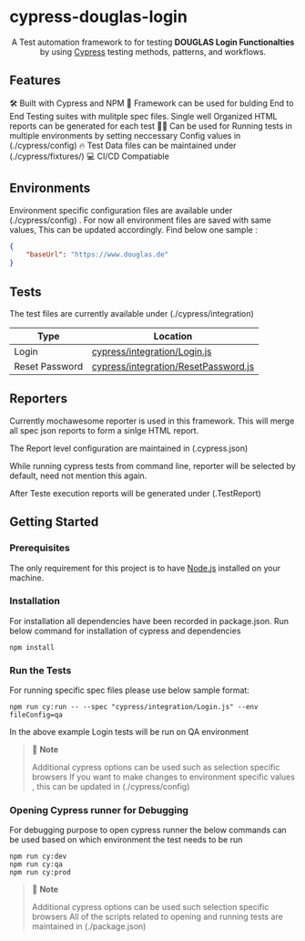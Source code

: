 # cypress-douglas-login

<p align="center">
A Test automation framework to for testing <strong>DOUGLAS Login Functionalties</strong> by using <a href="https://cypress.io">Cypress</a> testing methods, patterns, and workflows.
</p>

## Features

🛠 Built with Cypress and NPM
🚀 Framework can be used for bulding End to End Testing suites with mulitple spec files. Single well Organized HTML reports can be generated for each test 
👮‍♂️ Can be used for Running tests in multiple environments by setting neccessary Config values in (./cypress/config)
🔥 Test Data files can be maintained under (./cypress/fixtures/)
💻 CI/CD Compatiable

## Environments

Environment specific configuration files are available under (./cypress/config) . For now all environment files are saved with same values, This can be updated accordingly. Find below one sample :

```json
{
    "baseUrl": "https://www.douglas.de"
}
```

## Tests

The test files are currently available under (./cypress/integration)



| Type             | Location                                                                       |
| -----------------| ------------------------------------------------------------------------------ |
| Login            | [cypress/integration/Login.js](cypress/integration/Login.js)                   |
| Reset Password   | [cypress/integration/ResetPassword.js](cypress/integration/ResetPassword.js)   |


## Reporters

Currently mochawesome reporter is used in this framework. This will merge all spec json reports to form a sinlge HTML report.

The Report level configuration are maintained in (.cypress.json)

While running cypress tests from command line, reporter will be selected by default, need not mention this again.

After Teste execution reports will be generated under (.TestReport)

## Getting Started

### Prerequisites

The only requirement for this project is to have [Node.js](https://nodejs.org/en/) installed on your machine.

### Installation

For installation all dependencies have been recorded in package.json. Run below command for installation of cypress and dependencies

```shell
npm install
```

### Run the Tests

For running specific spec files please use below sample format:

```shell
npm run cy:run -- --spec "cypress/integration/Login.js" --env fileConfig=qa
```

In the above example Login tests will be run on QA environment

> 🚩 **Note**
>
> Additional cypress options can be used such as selection specific browsers
> If you want to make changes to environment specific values , this can be updated in (./cypress/config)

### Opening Cypress runner for Debugging

For debugging purpose to open cypress runner the below commands can be used based on which environment the test needs to be run

```shell
npm run cy:dev
npm run cy:qa
npm run cy:prod
```

> 🚩 **Note**
>
> Additional cypress options can be used such selection specific browsers
> All of the scripts related to opening and running tests are maintained in (./package.json)
